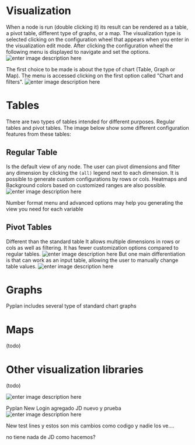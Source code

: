 # Visualization
When a node is run (double clicking it) its result can be rendered as a table, a pivot table, different type of graphs, or a map.
The visualization type is selected clicking on the configuration wheel that appears when you enter in the visualization edit mode. After clicking the configuration wheel the following menu is displayed to navigate and set the options.
![enter image description here](http://img.pyplan.org/viz-edit2.png)

The first choice to be made is about the type of chart (Table, Graph or Map). The menu is accessed clicking on the first option called "Chart and filters".
![enter image description here](http://img.pyplan.org/viz-viz-type1.png)


# Tables
There are two types of tables intended for different purposes. 
Regular tables and pivot tables.
The image below show some different configuration features from these tables:


## Regular Table
Is the default view of any node. The user can pivot dimensions and filter any dimension by clicking the `(all)` legend next to each dimension.
It is possible to generate custom configurations by rows or cols. Heatmaps and Background colors based on customized ranges are also possible.
 ![enter image description here](http://img.pyplan.org/viz-table-standard.png)
 
Number format menu and advanced options may help you generating the view you need for each variable

## Pivot Tables
Different than the standard table It allows multiple dimensions in rows or cols as well as filtering.
It has fewer customization options compared to regular tables.
![enter image description here](http://img.pyplan.org/viz-tables-dif1.png)
But one main differentiation is that can work as an input table, allowing the user to manually change table values.
![enter image description here](http://img.pyplan.org/viz-edit-table.png)
# Graphs
Pyplan includes several type of standard chart graphs
# Maps
(todo)
# Other visualization libraries
(todo)

![enter image description here](http://img.pyplan.org/Login_nuevo.png)

Pyplan New Login
agregado JD
nuevo y prueba
![enter image description here](http://img.pyplan.org/model-code-tab1.png)

New test lines   y estos son mis cambios como codigo
y nadie los ve....

 no tiene nada de JD como hacemos?
<!--stackedit_data:
eyJoaXN0b3J5IjpbNDUzOTE5MzA2LDEzOTIzNjg1MzgsLTY0NT
c2MTEyMywxMDExNjk2MzcyLC03MTYxMTA3MzgsLTExMjI4OTA2
OTUsLTc0NDkyMDgyMSwtMTEyMjg5MDY5NSwtNzQ0OTIwODIxLC
03NzkwMTg2MzksLTIxMTg5NzYxMTIsMTk0ODk3NTk4MSwxMTU1
MDkxMzcxLC0xMDk1NTc3MTUyLDExOTYwNjU3MjEsLTI4MjkzOT
Q2MiwzMzE1NzU5NDksNjc1MzY4NTMsMTYxMTY2Mzk0NywtMTY2
NjI1Njc5Ml19
-->